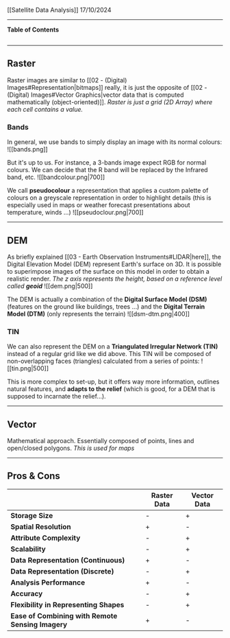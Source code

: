 [[Satellite Data Analysis]]
17/10/2024
****
**Table of Contents**
```table-of-contents
```

****
## Raster

Raster images are similar to [[02 - (Digital) Images#Representation|bitmaps]] really, it is just the opposite of [[02 - (Digital) Images#Vector Graphics|vector data that is computed mathematically (object-oriented)]]. 
	*Raster is just a grid (2D Array) where each cell contains a value.*


### Bands

In general, we use bands to simply display an image with its normal colours:
![[bands.png]]

But it's up to us. For instance, a 3-bands image expect RGB for normal colours. We can decide that the R band will be replaced by the Infrared band, etc.
![[bandcolour.png|700]]


We call **pseudocolour** a representation that applies a custom palette of colours on a greyscale representation in order to highlight details (this is especially used in maps or weather forecast presentations about temperature, winds ...)
![[pseudoclour.png|700]]


****
## DEM

As briefly explained [[03 - Earth Observation Instruments#LIDAR|here]], the Digital Elevation Model (DEM) represent Earth's surface on 3D. It is possible to superimpose images of the surface on this model in order to obtain a realistic render.
	*The z axis represents the height, based on a reference level called **geoid***
![[dem.png|500]]

The DEM is actually a combination of the **Digital Surface Model (DSM)** (features on the ground like buildings, trees ...) and the **Digital Terrain Model (DTM)** (only represents the terrain)
![[dsm-dtm.png|400]]


### TIN

We can also represent the DEM on a **Triangulated Irregular Network (TIN)** instead of a regular grid like we did above.
This TIN will be composed of non-overlapping faces (triangles) calculated from a series of points:
![[tin.png|500]]

This is more complex to set-up, but it offers way more information, outlines natural features, and **adapts to the relief** (which is good, for a DEM that is supposed to incarnate the relief...).


****
## Vector

Mathematical approach. Essentially composed of points, lines and open/closed polygons.
	*This is used for maps*


****
## Pros & Cons

|                                                   | Raster Data | Vector Data |
| ------------------------------------------------- | ----------- | ----------- |
| **Storage Size**                                  | -           | +           |
| **Spatial Resolution**                            | +           | -           |
| **Attribute Complexity**                          | -           | +           |
| **Scalability**                                   | -           | +           |
| **Data Representation (Continuous)**              | +           | -           |
| **Data Representation (Discrete)**                | -           | +           |
| **Analysis Performance**                          | +           | -           |
| **Accuracy**                                      | -           | +           |
| **Flexibility in Representing Shapes**            | -           | +           |
| **Ease of Combining with Remote Sensing Imagery** | +           | -           |
